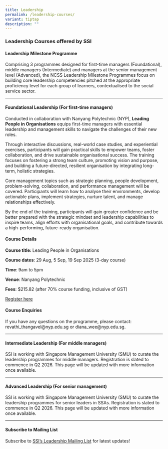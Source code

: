 ```yaml
---
title: Leadership
permalink: /leadership-courses/
variant: tiptap
description: ""
---
```

<h3><strong>Leadership Courses offered by SSI</strong></h3>
<h4><strong>Leadership Milestone Programme </strong></h4>
<p>Comprising 3 programmes designed for first-time managers (Foundational),
middle managers (Intermediate) and managers at the senior management level
(Advanced), the NCSS Leadership Milestone Programmes focus on building
core leadership competencies pitched at the appropriate proficiency level
for each group of learners, contextualised to the social service sector.</p>
<hr>
<h4><strong>Foundational Leadership (For first-time managers)</strong></h4>
<p>Conducted in collaboration with Nanyang Polytechnic (NYP), <strong>Leading People in Organisations</strong> equips
first-time managers with essential leadership and management skills to
navigate the challenges of their new roles.</p>
<p>Through interactive discussions, real-world case studies, and experiential
exercises, participants will gain practical skills to empower teams, foster
collaboration, and drive sustainable organisational success. The training
focuses on fostering a strong team culture, promoting vision and purpose,
and building a future-directed, resilient organisation by integrating long-term,
holistic strategies.</p>
<p>Core management topics such as strategic planning, people development,
problem-solving, collaboration, and performance management will be covered.
Participants will learn how to analyse their environments, develop actionable
plans, implement strategies, nurture talent, and manage relationships effectively.</p>
<p>By the end of the training, participants will gain greater confidence
and be better prepared with the strategic mindset and leadership capabilities
to inspire teams, align efforts with organisational goals, and contribute
towards a high-performing, future-ready organisation.</p>
<h4><strong>Course Details</strong></h4>
<p><strong>Course title: </strong>Leading People in Organisations</p>
<p><strong>Course dates</strong>: 29 Aug, 5 Sep, 19 Sep 2025 (3-day course)</p>
<p><strong>Time</strong>: 9am to 5pm</p>
<p><strong>Venue</strong>: Nanyang Polytechnic</p>
<p><strong>Fees</strong>: $215.82 (after 70% course funding, inclusive of
GST) &nbsp;</p>
<p><a href="https://stms.polite.edu.sg/student/ihlcourse/detail/3a996fab-5128-480b-99f7-c04105499a87" rel="noopener noreferrer nofollow" target="_blank">Register here</a>
</p>
<h4><strong>Course Enquiries</strong></h4>
<p>If you have any questions on the programme, please contact: <a rel="noopener noreferrer nofollow" target="_blank">revathi_thangavel@nyp.edu.sg</a> or
<a rel="noopener noreferrer nofollow" target="_blank">diana_wee@nyp.edu.sg</a>.</p>
<hr>
<h4><strong>Intermediate Leadership (For middle managers)</strong></h4>
<p>SSI is working with Singapore Management University (SMU) to curate the
leadership programmes for middle managers. Registration is slated to commence
in Q2 2026. This page will be updated with more information once available.
&nbsp;</p>
<hr>
<h4><strong>Advanced Leadership (For senior management)</strong></h4>
<p>SSI is working with Singapore Management University (SMU) to curate the
leadership programmes for senior leaders in SSAs. Registration is slated
to commence in Q2 2026. This page will be updated with more information
once available.&nbsp;</p>
<hr>
<h4><strong>Subscribe to Mailing List</strong></h4>
<p>Subscribe to&nbsp;<a href="https://form.gov.sg/#!/62062a0f8cb95c001235e55d" rel="noopener noreferrer nofollow" target="_blank">SSI’s Leadership Mailing List</a>&nbsp;for
latest updates!</p>